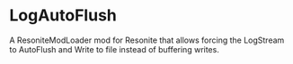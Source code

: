 # LogAutoFlush
A ResoniteModLoader mod for Resonite that allows forcing the LogStream to AutoFlush and Write to file instead of buffering writes.

